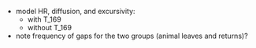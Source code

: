 - model HR, diffusion, and excursivity:
  - with T_169
  - without T_169
- note frequency of gaps for the two groups (animal leaves and returns)?
